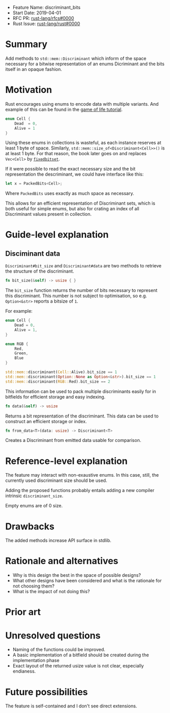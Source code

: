 - Feature Name: discriminant_bits
- Start Date: 2019-04-01
- RFC PR: [rust-lang/rfcs#0000](https://github.com/rust-lang/rfcs/pull/0000)
- Rust Issue: [rust-lang/rust#0000](https://github.com/rust-lang/rust/issues/0000)

# Summary
[summary]: #summary

Add methods to `std::mem::Discriminant` which inform of the space necessary for a bitwise representation of an enums Dicriminant and the bits itself in an opaque fashion.

# Motivation
[motivation]: #motivation

Rust encourages using enums to encode data with multiple variants. And example of this can be found in the [game of life tutorial][game-of-life-tutorial].

```rust
enum Cell {
    Dead  = 0,
    Alive = 1
}
```

Using these enums in collections is wasteful, as each instance reserves at least 1 byte of space. Similarly, `std::mem::size_of<Discriminant<Cell>>()` is at least 1 byte. For that reason, the book later goes on and replaces `Vec<Cell>` by [`fixedbitset`][game-of-life-exercise].

If it were possible to read the exact necessary size and the bit representation the descriminant, we could have interface like this:

```rust
let x = PackedBits<Cell>;
```

Where `PackedBits` uses exactly as much space as necessary.

This allows for an efficient representation of Discriminant sets, which is both useful for simple enums, but also for crating an index of all Discriminant values present in collection.

# Guide-level explanation
[guide-level-explanation]: #guide-level-explanation

## Disciminant data

`Discriminant#bit_size` and `Discriminant#data` are two methods to retrieve the structure of the discriminant.

```rust
fn bit_size(&self) -> usize { }
```

The `bit_size` function returns the number of bits necessary to represent this discriminant. This number is not subject to optimisation, so e.g. `Option<&str>` reports a bitsize of `1`.

For example:

```rust
enum Cell {
    Dead = 0,
    Alive = 1,
}

enum RGB {
    Red,
    Green,
    Blue
}

std::mem::discriminant(Cell::Alive).bit_size == 1
std::mem::discriminant(Option::None as Option<&str>).bit_size == 1
std::mem::discriminant(RGB::Red).bit_size == 2
```

This information can be used to pack multiple discriminants easily for in bitfields for efficient storage and easy indexing.

```rust
fn data(&self) -> usize
```

Returns a bit representation of the discriminant. This data can be used to construct an efficient storage or index.

```rust
fn from_data<T>(data: usize) -> Discriminant<T>
```

Creates a Discriminant from emitted data usable for comparison.

# Reference-level explanation
[reference-level-explanation]: #reference-level-explanation

The feature may interact with non-exaustive enums. In this case, still, the currently used discriminant size should be used.

Adding the proposed functions probably entails adding a new compiler intrinsic `discriminant_size`.

Empty enums are of 0 size.

# Drawbacks
[drawbacks]: #drawbacks

The added methods increase API surface in stdlib.

# Rationale and alternatives
[rationale-and-alternatives]: #rationale-and-alternatives

- Why is this design the best in the space of possible designs?
- What other designs have been considered and what is the rationale for not choosing them?
- What is the impact of not doing this?

# Prior art
[prior-art]: #prior-art

# Unresolved questions
[unresolved-questions]: #unresolved-questions

- Naming of the functions could be improved.
- A basic implementation of a bitfield should be created during the implementation phase
- Exact layout of the returned usize value is not clear, especially endianess.

# Future possibilities
[future-possibilities]: #future-possibilities

The feature is self-contained and I don't see direct extensions.

[game-of-life-tutorial]: https://rustwasm.github.io/docs/book/game-of-life/implementing.html
[game-of-life-exercise]: https://rustwasm.github.io/docs/book/game-of-life/implementing.html#exercises
